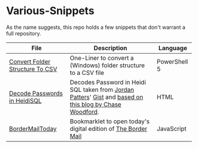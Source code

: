 # Various-Snippets

As the name suggests, this repo holds a few snippets that don't warrant a full repository.

|File|Description|Language|
|----|-----------|--------|
|[Convert Folder Structure To CSV](https://github.com/ahake/Various-Snippets/blob/master/Convert%20Folder%20Structure%20to%20CSV.ps1)|One-Liner to convert a (Windows) folder structure to a CSV file|PowerShell 5|
|[Decode Passwords in HeidiSQL](https://github.com/ahake/Various-Snippets/blob/master/Decode%20Passwords%20in%20HeidiSQL.htm)|Decodes Password in Heidi SQL taken from [Jordan Patters](https://github.com/jpatters)' [Gist](https://gist.github.com/jpatters/4553139) and [based on this blog by Chase Woodford](http://www.chasewoodford.com/blog/how-to-recover-a-stored-password-from-heidisql/).|HTML|
|[BorderMailToday](https://github.com/ahake/Various-Snippets/blob/master/BorderMailToday.js)|Bookmarklet to open today's digital edition of [The Border Mail](https://www.bordermail.com.au/)|JavaScript|
